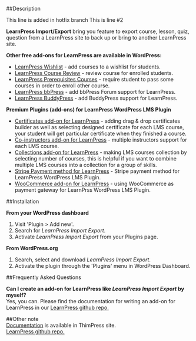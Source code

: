 ##Description

This line is added in hotfix branch
This is line #2

**LearnPress Import/Export** bring you feature to export course, lesson, quiz, question from a LearnPress site to back up or bring to another LearnPress site.  

**Other free add-ons for LearnPress are available in WordPress:**  

- <a href="https://wordpress.org/plugins/learnpress-wishlist/" target="_blank">LearnPress Wishlist</a> - add courses to a wishlist for students.  
- <a href="https://wordpress.org/plugins/learnpress-course-review/" target="_blank">LearnPress Course Review</a> - review course for enrolled students.  
- <a href="https://wordpress.org/plugins/learnpress-prerequisites-courses/" target="_blank">LearnPress Prerequisites Courses</a> - require student to pass some courses in order to enroll other course.  
- <a href="https://wordpress.org/plugins/learnpress-bbpress" target="_blank">LearnPress bbPress</a> - add bbPress Forum support for LearnPress.  
- <a href="https://wordpress.org/plugins/learnpress-buddypresss" target="_blank">LearnPress BuddyPress</a> - add BuddyPress support for LearnPress.  

**Premium Plugins (add-ons) for LearnPress WordPress LMS Plugin**

- <a href="http://thimpress.com/shop/certificates-add-on-for-learnpress/" target="_blank">Certificates add-on for LearnPress</a> - adding drag & drop certificates builder as well as selecting designed certificate for each LMS course, your student will get particular certificate when they finished a course.  
- <a href="http://thimpress.com/shop/co-instructors-add-on-for-learnpress/" target="_blank">Co-instructors add-on for LearnPress</a> - multiple instructors support for each LMS course.  
- <a href="http://thimpress.com/shop/collections-add-on-for-learnpress/"  target="_blank">Collections add-on for LearnPress</a> - making LMS courses collection by selecting number of courses, this is helpful if you want to combine multiple LMS courses into a collection for a group of skills.  
- <a href="http://thimpress.com/shop/stripe-add-on-for-learnpress/"  target="_blank">Stripe Payment method for LearnPress</a> - Stripe payment method for LearnPress WordPress LMS Plugin.  
- <a href="http://thimpress.com/shop/woocommerce-add-on-for-learnpress/"  target="_blank">WooCommerce add-on for LearnPress</a> - using WooCommerce as payment gateway for LearnPrss WordPress LMS Plugin.  

##Installation

**From your WordPress dashboard**  
1. Visit 'Plugin > Add new'.  
2. Search for *LearnPress Import Export*.  
3. Activate *LearnPress Import Export* from your Plugins page.  

**From WordPress.org**  
1. Search, select and download *LearnPress Import Export*.  
2. Activate the plugin through the 'Plugins' menu in WordPress Dashboard.  

##Frequently Asked Questions  

**Can I create an add-on for LearnPress like *LearnPress Import Export* by myself?**  
Yes, you can. Please find the documentation for writing an add-on for LearnPress in our <a href="https://github.com/LearnPress/LearnPress/wiki" target>LearnPress github repo.</a>  

##Other note  
<a href="http://docs.thimpress.com/learnpress" target="_blank">Documentation</a> is available in ThimPress site.  
<a href="https://github.com/LearnPress/LearnPress/" target="_blank">LearnPress github repo.</a>  